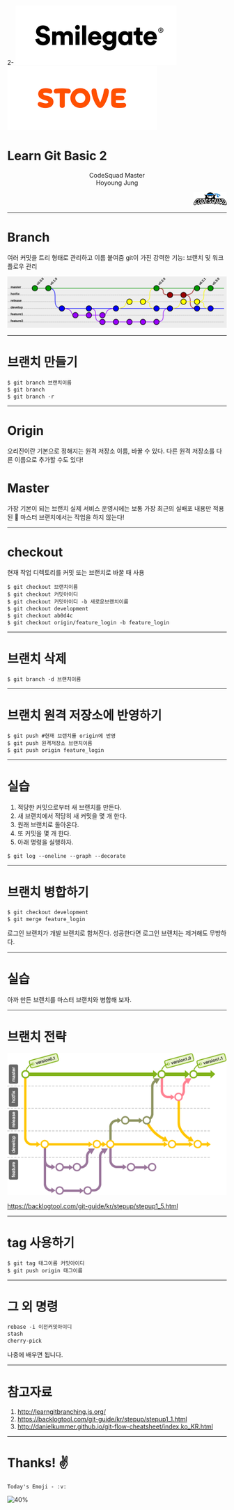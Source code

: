 2-<!-- page_number: true -->
![30%](images/slogo.png) ![30%](images/stove.png) 
# Learn Git Basic 2
<p align='center'>
CodeSquad Master <br>
Hoyoung Jung <br>
</p>

<p align='right'><img src='images/logo.png' width = '15%'> </p>

---
<!-- page_number: true -->
# Branch
여러 커밋을 트리 형태로 관리하고 이름 붙여줌 
git이 가진 강력한 기능: 브랜치 및 워크플로우 관리

![](images/git-flow.png)

---
<!-- page_number: true -->

# 브랜치 만들기 
```
$ git branch 브랜치이름 
$ git branch 
$ git branch -r
```
---
<!-- page_number: true -->
# Origin
오리진이란 기본으로 정해지는 원격 저장소 이름, 바꿀 수 있다.
다른 원격 저장소를 다른 이름으로 추가할 수도 있다! 

# Master
가장 기본이 되는 브랜치 
실제 서비스 운영시에는 보통 가장 최근의 실배포 내용만 적용된
:poop: 마스터 브랜치에서는 작업을 하지 않는다! 

---
<!-- page_number: true -->
# checkout 
현재 작업 디렉토리를 커밋 또는 브랜치로 바꿀 때 사용 
```
$ git checkout 브랜치이름 
$ git checkout 커밋아이디
$ git checkout 커밋아이디 -b 새로운브랜치이름
$ git checkout development 
$ git checkout ab0d4c
$ git checkout origin/feature_login -b feature_login
```
---
<!-- page_number: true -->
# 브랜치 삭제 
```
$ git branch -d 브랜치이름 
```

---
<!-- page_number: true -->
# 브랜치 원격 저장소에 반영하기
```
$ git push #현재 브랜치를 origin에 반영 
$ git push 원격저장소 브랜치이름 
$ git push origin feature_login
```
---
<!-- page_number: true -->
# 실습
1. 적당한 커밋으로부터 새 브랜치를 만든다. 
2. 새 브랜치에서 적당히 새 커밋을 몇 개 한다. 
3. 원래 브랜치로 돌아온다.
4. 또 커밋을 몇 개 한다.
5. 아래 명령을 실행하자.
```
$ git log --oneline --graph --decorate 
```

---
<!-- page_number: true -->
# 브랜치 병합하기 
```
$ git checkout development
$ git merge feature_login 
```
로그인 브랜치가 개발 브랜치로 합쳐진다.
성공한다면 로그인 브랜치는 제거해도 무방하다. 

---
<!-- page_number: true -->
# 실습
아까 만든 브랜치를 마스터 브랜치와 병합해 보자. 

---
<!-- page_number: true -->
# 브랜치 전략

![](images/branch.png)

https://backlogtool.com/git-guide/kr/stepup/stepup1_5.html


---
<!-- page_number: true -->
# tag 사용하기

```
$ git tag 태그이름 커밋아이디
$ git push origin 태그이름 
```

---
<!-- page_number: true -->
# 그 외 명령
```
rebase -i 이전커밋아이디
stash 
cherry-pick
```
나중에 배우면 됩니다. 


---
<!-- page_number: true -->

# 참고자료 

1. http://learngitbranching.js.org/
2. https://backlogtool.com/git-guide/kr/stepup/stepup1_1.html 
3. http://danielkummer.github.io/git-flow-cheatsheet/index.ko_KR.html 

---
<!-- page_number: true -->
# Thanks! :v:
```
Today's Emoji - :v: 
```
![40%](https://octodex.github.com/images/kimonotocat.png)


